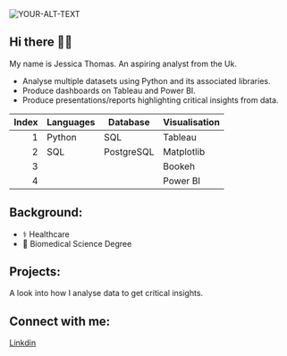<picture>
 <source media="(prefers-color-scheme: dark)" srcset="https://www.colocationamerica.com/wp-content/uploads/2020/03/business-data-analysis.png">
 <source media="(prefers-color-scheme: light)" srcset="https://www.colocationamerica.com/wp-content/uploads/2020/03/business-data-analysis.png">
 <img alt="YOUR-ALT-TEXT" src="https://www.colocationamerica.com/wp-content/uploads/2020/03/business-data-analysis.png">
</picture>

## Hi there 👋🏿

My name is Jessica Thomas. An aspiring analyst from the Uk.
- Analyse multiple datasets using Python and its associated libraries.
- Produce dashboards on Tableau and Power BI.
- Produce presentations/reports highlighting critical insights from data.

| Index| Languages | Database  | Visualisation |
|-----:|-----------|-----------|---------------|
|     1| Python    | SQL       | Tableau       |
|     2| SQL       | PostgreSQL | Matplotlib    |
|     3|           |           | Bookeh        |
|     4|           |           | Power BI      |


## Background:
- ⚕️ Healthcare
- 🥼 Biomedical Science Degree

## Projects:
A look into how I analyse data to get critical insights.


## Connect with me:
[Linkdin](https://www.linkedin.com/in/jessica-t-b65550307?utm_source=share&utm_campaign=share_via&utm_content=profile&utm_medium=android_app)

<!--
**bioforlife/bioforlife** is a ✨ _special_ ✨ repository because its `README.md` (this file) appears on your GitHub profile.
-->
